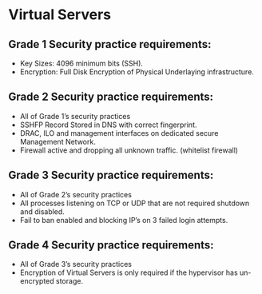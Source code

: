 # Virtual Servers
## Grade 1 Security practice requirements: 
* Key Sizes:  4096 minimum bits (SSH).
* Encryption: Full Disk Encryption of Physical Underlaying infrastructure.

## Grade 2 Security practice requirements: 
* All of Grade 1’s security practices 
* SSHFP Record Stored in DNS with correct fingerprint.
* DRAC, ILO and management interfaces on dedicated secure Management Network. 
* Firewall active and dropping all unknown traffic. (whitelist firewall) 

## Grade 3 Security practice requirements: 
* All of Grade 2’s security practices 
* All processes listening on TCP or UDP that are not required shutdown and disabled. 
* Fail to ban enabled and blocking IP’s on 3 failed login attempts. 

## Grade 4 Security practice requirements:
* All of Grade 3’s security practices 
* Encryption of Virtual Servers is only required if the hypervisor has un-encrypted storage.
